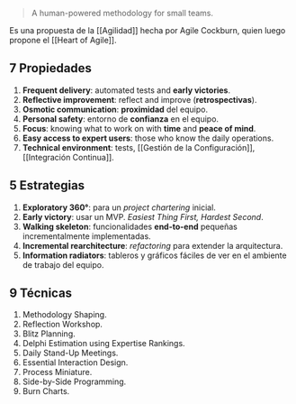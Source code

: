>A human-powered methodology for small teams.

Es una propuesta de la [[Agilidad]] hecha por Agile Cockburn, quien luego propone el [[Heart of Agile]].

## 7 Propiedades

1. **Frequent delivery**: automated tests and **early victories**.
2. **Reflective improvement**: reflect and improve (**retrospectivas**).
3. **Osmotic communication**: **proximidad** del equipo.
4. **Personal safety**: entorno de **confianza** en el equipo.
5. **Focus**: knowing what to work on with **time** and **peace of mind**.
6. **Easy access to expert users**: those who know the daily operations.
7. **Technical environment**: tests, [[Gestión de la Configuración]], [[Integración Continua]].

## 5 Estrategias

1. **Exploratory 360°**: para un *project chartering* inicial.
2. **Early victory**: usar un MVP. *Easiest Thing First, Hardest Second*.
3. **Walking skeleton**: funcionalidades **end-to-end** pequeñas incrementalmente implementadas.
4. **Incremental rearchitecture**: *refactoring* para extender la arquitectura.
5. **Information radiators**: tableros y gráficos fáciles de ver en el ambiente de trabajo del equipo.

## 9 Técnicas

1. Methodology Shaping.
2. Reflection Workshop.
3. Blitz Planning.
4. Delphi Estimation using Expertise Rankings.
5. Daily Stand-Up Meetings.
6. Essential Interaction Design.
7. Process Miniature.
8. Side-by-Side Programming.
9. Burn Charts.

